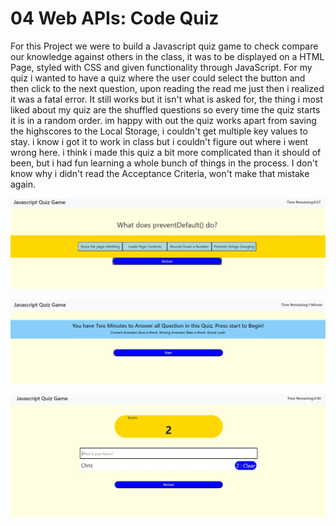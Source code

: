 # 04 Web APIs: Code Quiz

For this Project we were to build a Javascript quiz game to check compare our knowledge against others in the class, it was to be displayed on a HTML Page, styled with CSS and given functionality through JavaScript. For my quiz i wanted to have a quiz where the user could select the button and then click to the next question, upon reading the read me just then i realized it was a fatal error. It still works but it isn't what is asked for, the thing i most liked about my quiz are the shuffled questions so every time the quiz starts it is in a random order. im happy with out the quiz works apart from saving the highscores to the Local Storage, i couldn't get multiple key values to stay. i know i got it to work in class but i couldn't figure out where i went wrong here. i think i made this quiz a bit more complicated than it should of been, but i had fun learning a whole bunch of things in the process. I don't know why i didn't read the Acceptance Criteria, won't make that mistake again.


![screenshot](./Assets/screen1.jpg)

![screenshot](./Assets/screen2.jpg)

![screenshot](./Assets/screen3.jpg)

